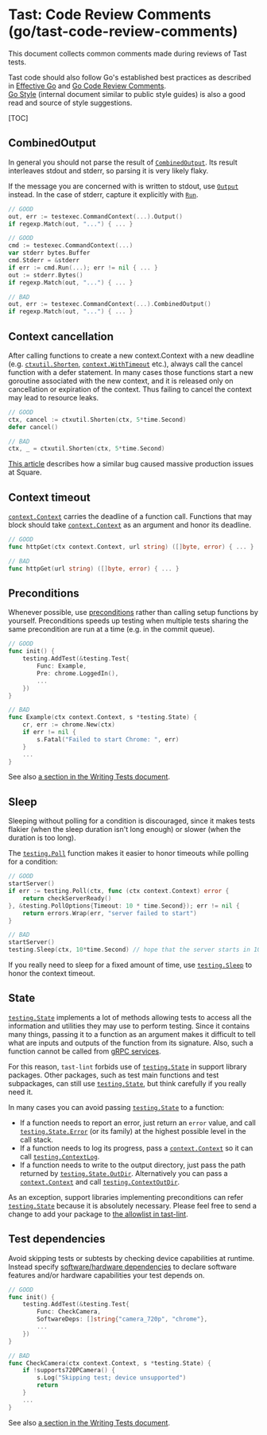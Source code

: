 # Tast: Code Review Comments (go/tast-code-review-comments)

This document collects common comments made during reviews of Tast tests.

Tast code should also follow Go's established best practices as described in
[Effective Go] and [Go Code Review Comments].  
[Go Style] (internal document similar to public style guides) is also a good
read and source of style suggestions.

[Effective Go]: https://golang.org/doc/effective_go.html
[Go Code Review Comments]: https://github.com/golang/go/wiki/CodeReviewComments
[Go Style]: http://go/go-style

[TOC]


## CombinedOutput

In general you should not parse the result of [`CombinedOutput`].
Its result interleaves stdout and stderr, so parsing it is very likely flaky.

If the message you are concerned with is written to stdout, use [`Output`] instead.
In the case of stderr, capture it explicitly with [`Run`].

```go
// GOOD
out, err := testexec.CommandContext(...).Output()
if regexp.Match(out, "...") { ... }
```

```go
// GOOD
cmd := testexec.CommandContext(...)
var stderr bytes.Buffer
cmd.Stderr = &stderr
if err := cmd.Run(...); err != nil { ... }
out := stderr.Bytes()
if regexp.Match(out, "...") { ... }
```

```go
// BAD
out, err := testexec.CommandContext(...).CombinedOutput()
if regexp.Match(out, "...") { ... }
```

[`CombinedOutput`]: https://godoc.org/chromium.googlesource.com/chromiumos/platform/tast-tests.git/src/chromiumos/tast/local/testexec#Cmd.CombinedOutput
[`Output`]: https://godoc.org/chromium.googlesource.com/chromiumos/platform/tast-tests.git/src/chromiumos/tast/local/testexec#Cmd.Output
[`Run`]: https://godoc.org/chromium.googlesource.com/chromiumos/platform/tast-tests.git/src/chromiumos/tast/local/testexec#Cmd.Run


## Context cancellation

After calling functions to create a new context.Context with a new deadline
(e.g. [`ctxutil.Shorten`], [`context.WithTimeout`] etc.), always call the cancel
function with a defer statement. In many cases those functions start a new
goroutine associated with the new context, and it is released only on
cancellation or expiration of the context. Thus failing to cancel the context
may lead to resource leaks.

```go
// GOOD
ctx, cancel := ctxutil.Shorten(ctx, 5*time.Second)
defer cancel()
```

```go
// BAD
ctx, _ = ctxutil.Shorten(ctx, 5*time.Second)
```

[This article](https://developer.squareup.com/blog/always-be-closing/)
describes how a similar bug caused massive production issues at Square.

[`ctxutil.Shorten`]: https://godoc.org/chromium.googlesource.com/chromiumos/platform/tast.git/src/chromiumos/tast/ctxutil#Shorten
[`context.WithTimeout`]: https://godoc.org/context#WithTimeout


## Context timeout

[`context.Context`] carries the deadline of a function call. Functions that may
block should take [`context.Context`] as an argument and honor its deadline.

```go
// GOOD
func httpGet(ctx context.Context, url string) ([]byte, error) { ... }
```

```go
// BAD
func httpGet(url string) ([]byte, error) { ... }
```

[`context.Context`]: https://godoc.org/context


## Preconditions

Whenever possible, use [preconditions] rather than calling setup functions by
yourself. Preconditions speeds up testing when multiple tests sharing the same
precondition are run at a time (e.g. in the commit queue).

```go
// GOOD
func init() {
	testing.AddTest(&testing.Test{
		Func: Example,
		Pre: chrome.LoggedIn(),
		...
	})
}
```

```go
// BAD
func Example(ctx context.Context, s *testing.State) {
	cr, err := chrome.New(ctx)
	if err != nil {
		s.Fatal("Failed to start Chrome: ", err)
	}
	...
}
```

See also [a section in the Writing Tests document](writing_tests.md#preconditions).

[preconditions]: writing_tests.md#preconditions


## Sleep

Sleeping without polling for a condition is discouraged, since it makes tests
flakier (when the sleep duration isn't long enough) or slower (when the duration
is too long).

The [`testing.Poll`] function makes it easier to honor timeouts while polling
for a condition:

```go
// GOOD
startServer()
if err := testing.Poll(ctx, func (ctx context.Context) error {
	return checkServerReady()
}, &testing.PollOptions{Timeout: 10 * time.Second}); err != nil {
	return errors.Wrap(err, "server failed to start")
}
```

```go
// BAD
startServer()
testing.Sleep(ctx, 10*time.Second) // hope that the server starts in 10 seconds
```

If you really need to sleep for a fixed amount of time, use [`testing.Sleep`] to
honor the context timeout.

[`testing.Poll`]: https://godoc.org/chromium.googlesource.com/chromiumos/platform/tast.git/src/chromiumos/tast/testing#Poll
[`testing.PollBreak`]: https://godoc.org/chromium.googlesource.com/chromiumos/platform/tast.git/src/chromiumos/tast/testing#PollBreak
[`testing.Sleep`]: https://godoc.org/chromium.googlesource.com/chromiumos/platform/tast.git/src/chromiumos/tast/testing#Sleep


## State

[`testing.State`] implements a lot of methods allowing tests to access all the
information and utilities they may use to perform testing. Since it contains
many things, passing it to a function as an argument makes it difficult to
tell what are inputs and outputs of the function from its signature. Also,
such a function cannot be called from [gRPC services].

For this reason, `tast-lint` forbids use of [`testing.State`] in support
library packages. Other packages, such as test main functions and test
subpackages, can still use [`testing.State`], but think carefully if you really
need it.

In many cases you can avoid passing [`testing.State`] to a function:

*   If a function needs to report an error, just return an `error` value,
    and call [`testing.State.Error`] (or its family) at the highest possible
    level in the call stack.
*   If a function needs to log its progress, pass a [`context.Context`] so it
    can call [`testing.ContextLog`].
*   If a function needs to write to the output directory, just pass the path
    returned by [`testing.State.OutDir`]. Alternatively you can pass a
    [`context.Context`] and call [`testing.ContextOutDir`].

As an exception, support libraries implementing preconditions can refer
[`testing.State`] because it is absolutely necessary. Please feel free to send
a change to add your package to [the allowlist in tast-lint].

[gRPC services]: https://chromium.googlesource.com/chromiumos/platform/tast/+/HEAD/docs/writing_tests.md#Remote-procedure-calls-with-gRPC
[`testing.State`]: https://godoc.org/chromium.googlesource.com/chromiumos/platform/tast.git/src/chromiumos/tast/testing#State
[`testing.State.Error`]: https://godoc.org/chromium.googlesource.com/chromiumos/platform/tast.git/src/chromiumos/tast/testing#State.Error
[`context.Context`]: https://godoc.org/context
[`testing.ContextLog`]: https://godoc.org/chromium.googlesource.com/chromiumos/platform/tast.git/src/chromiumos/tast/testing#ContextLog
[`testing.State.OutDir`]: https://godoc.org/chromium.googlesource.com/chromiumos/platform/tast.git/src/chromiumos/tast/testing#State.OutDir
[`testing.ContextOutDir`]: https://godoc.org/chromium.googlesource.com/chromiumos/platform/tast.git/src/chromiumos/tast/testing#ContextOutDir
[the allowlist in tast-lint]: https://chromium.googlesource.com/chromiumos/platform/tast/+/refs/heads/master/src/chromiumos/tast/cmd/tast-lint/check/disallow_testingstate.go


## Test dependencies

Avoid skipping tests or subtests by checking device capabilities at runtime.
Instead specify [software/hardware dependencies] to declare software features
and/or hardware capabilities your test depends on.

```go
// GOOD
func init() {
	testing.AddTest(&testing.Test{
		Func: CheckCamera,
		SoftwareDeps: []string{"camera_720p", "chrome"},
		...
	})
}
```

```go
// BAD
func CheckCamera(ctx context.Context, s *testing.State) {
	if !supports720PCamera() {
		s.Log("Skipping test; device unsupported")
		return
	}
	...
}
```

See also [a section in the Writing Tests document](writing_tests.md#device-dependencies).

[software/hardware dependencies]: test_dependencies.md
